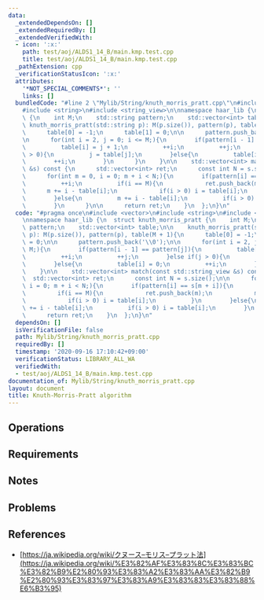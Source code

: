```yaml
---
data:
  _extendedDependsOn: []
  _extendedRequiredBy: []
  _extendedVerifiedWith:
  - icon: ':x:'
    path: test/aoj/ALDS1_14_B/main.kmp.test.cpp
    title: test/aoj/ALDS1_14_B/main.kmp.test.cpp
  _pathExtension: cpp
  _verificationStatusIcon: ':x:'
  attributes:
    '*NOT_SPECIAL_COMMENTS*': ''
    links: []
  bundledCode: "#line 2 \"Mylib/String/knuth_morris_pratt.cpp\"\n#include <vector>\n\
    #include <string>\n#include <string_view>\n\nnamespace haar_lib {\n  struct knuth_morris_pratt\
    \ {\n    int M;\n    std::string pattern;\n    std::vector<int> table;\n\n   \
    \ knuth_morris_pratt(std::string p): M(p.size()), pattern(p), table(M + 1){\n\
    \      table[0] = -1;\n      table[1] = 0;\n\n      pattern.push_back('\\0');\n\
    \n      for(int i = 2, j = 0; i <= M;){\n        if(pattern[i - 1] == pattern[j]){\n\
    \          table[i] = j + 1;\n          ++i;\n          ++j;\n        }else if(j\
    \ > 0){\n          j = table[j];\n        }else{\n          table[i] = 0;\n  \
    \        ++i;\n        }\n      }\n    }\n\n    std::vector<int> match(const std::string_view\
    \ &s) const {\n      std::vector<int> ret;\n      const int N = s.size();\n\n\
    \      for(int m = 0, i = 0; m + i < N;){\n        if(pattern[i] == s[m + i]){\n\
    \          ++i;\n          if(i == M){\n            ret.push_back(m);\n      \
    \      m += i - table[i];\n            if(i > 0) i = table[i];\n          }\n\
    \        }else{\n          m += i - table[i];\n          if(i > 0) i = table[i];\n\
    \        }\n      }\n\n      return ret;\n    }\n  };\n}\n"
  code: "#pragma once\n#include <vector>\n#include <string>\n#include <string_view>\n\
    \nnamespace haar_lib {\n  struct knuth_morris_pratt {\n    int M;\n    std::string\
    \ pattern;\n    std::vector<int> table;\n\n    knuth_morris_pratt(std::string\
    \ p): M(p.size()), pattern(p), table(M + 1){\n      table[0] = -1;\n      table[1]\
    \ = 0;\n\n      pattern.push_back('\\0');\n\n      for(int i = 2, j = 0; i <=\
    \ M;){\n        if(pattern[i - 1] == pattern[j]){\n          table[i] = j + 1;\n\
    \          ++i;\n          ++j;\n        }else if(j > 0){\n          j = table[j];\n\
    \        }else{\n          table[i] = 0;\n          ++i;\n        }\n      }\n\
    \    }\n\n    std::vector<int> match(const std::string_view &s) const {\n    \
    \  std::vector<int> ret;\n      const int N = s.size();\n\n      for(int m = 0,\
    \ i = 0; m + i < N;){\n        if(pattern[i] == s[m + i]){\n          ++i;\n \
    \         if(i == M){\n            ret.push_back(m);\n            m += i - table[i];\n\
    \            if(i > 0) i = table[i];\n          }\n        }else{\n          m\
    \ += i - table[i];\n          if(i > 0) i = table[i];\n        }\n      }\n\n\
    \      return ret;\n    }\n  };\n}\n"
  dependsOn: []
  isVerificationFile: false
  path: Mylib/String/knuth_morris_pratt.cpp
  requiredBy: []
  timestamp: '2020-09-16 17:10:42+09:00'
  verificationStatus: LIBRARY_ALL_WA
  verifiedWith:
  - test/aoj/ALDS1_14_B/main.kmp.test.cpp
documentation_of: Mylib/String/knuth_morris_pratt.cpp
layout: document
title: Knuth-Morris-Pratt algorithm
---
```


## Operations

## Requirements

## Notes

## Problems

## References

- [https://ja.wikipedia.org/wiki/クヌース–モリス–プラット法](https://ja.wikipedia.org/wiki/%E3%82%AF%E3%83%8C%E3%83%BC%E3%82%B9%E2%80%93%E3%83%A2%E3%83%AA%E3%82%B9%E2%80%93%E3%83%97%E3%83%A9%E3%83%83%E3%83%88%E6%B3%95)
